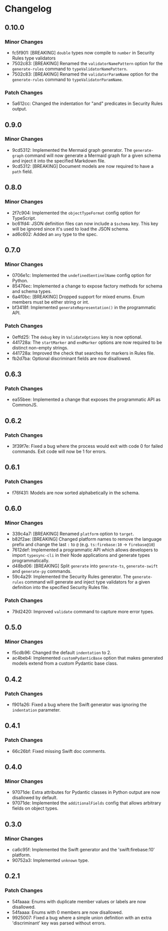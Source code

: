 # Changelog

## 0.10.0

### Minor Changes

- fc5f901: [BREAKING] `double` types now compile to `number` in Security Rules type validators
- 7502c83: [BREAKING] Renamed the `validatorNamePattern` option for the `generate-rules` command to `typeValidatorNamePattern`.
- 7502c83: [BREAKING] Renamed the `validatorParamName` option for the `generate-rules` command to `typeValidatorParamName`.

### Patch Changes

- 5a612cc: Changed the indentation for "and" predicates in Security Rules output.

## 0.9.0

### Minor Changes

- 9cd5312: Implemented the Mermaid graph generator. The `generate-graph` command will now generate a Mermaid graph for a given schema and inject it into the specified Markdown file.
- 9cd5312: [BREAKING] Document models are now required to have a `path` field.

## 0.8.0

### Minor Changes

- 2f7c904: Implemented the `objectTypeFormat` config option for TypeScript.
- bc61fd4: JSON definition files can now include a `$schema` key. This key will be ignored since it's used to load the JSON schema.
- ad6c602: Added an `any` type to the spec.

## 0.7.0

### Minor Changes

- 0706e1c: Implemented the `undefinedSentinelName` config option for Python.
- 85476ec: Implemented a change to expose factory methods for schema and schema types.
- 6a4f0bc: [BREAKING] Dropped support for mixed enums. Enum members must be either string or int.
- bf3418f: Implemented `generateRepresentation()` in the programmatic API.

### Patch Changes

- 0effd25: The `debug` key in `ValidateOptions` key is now optional.
- 441728a: The `startMarker` and `endMarker` options are now required to be distinct non-empty strings.
- 441728a: Improved the check that searches for markers in Rules file.
- fb2d7ba: Optional discriminant fields are now disallowed.

## 0.6.3

### Patch Changes

- ea55bee: Implemented a change that exposes the programmatic API as CommonJS.

## 0.6.2

### Patch Changes

- 3f39f7e: Fixed a bug where the process would exit with code 0 for failed commands. Exit code will now be 1 for errors.

## 0.6.1

### Patch Changes

- f76f431: Models are now sorted alphabetically in the schema.

## 0.6.0

### Minor Changes

- 339c4a7: [BREAKING] Renamed `platform` option to `target`.
- b82f2ae: [BREAKING] Changed platform names to remove the language prefix and change the last `:` to `@` (e.g. `ts:firebase:10` -> `firebase@10`)
- 7612def: Implemented a programmatic API which allows developers to import `typesync-cli` in their Node applications and generate types programmatically.
- d48bd06: [BREAKING] Split `generate` into `generate-ts`, `generate-swift` and `generate-py` commands.
- 59c4a29: Implemented the Security Rules generator. The `generate-rules` command will generate and inject type validators for a given definition into the specified Security Rules file.

### Patch Changes

- 79d2420: Improved `validate` command to capture more error types.

## 0.5.0

### Minor Changes

- f5cdb96: Changed the default `indentation` to 2.
- ac4beb4: Implemented `customPydanticBase` option that makes generated models extend from a custom Pydantic base class.

## 0.4.2

### Patch Changes

- f901a26: Fixed a bug where the Swift generator was ignoring the `indentation` parameter.

## 0.4.1

### Patch Changes

- 66c26bf: Fixed missing Swift doc comments.

## 0.4.0

### Minor Changes

- 97071de: Extra attributes for Pydantic classes in Python output are now disallowed by default.
- 97071de: Implemented the `additionalFields` config that allows arbitrary fields on object types.

## 0.3.0

### Minor Changes

- ca6c95f: Implemented the Swift generator and the 'swift:firebase:10' platform.
- 90752a3: Implemented `unknown` type.

## 0.2.1

### Patch Changes

- 54faaaa: Enums with duplicate member values or labels are now disallowed.
- 54faaaa: Enums with 0 members are now disallowed.
- 9925007: Fixed a bug where a simple union definition with an extra 'discriminant' key was parsed without errors.

